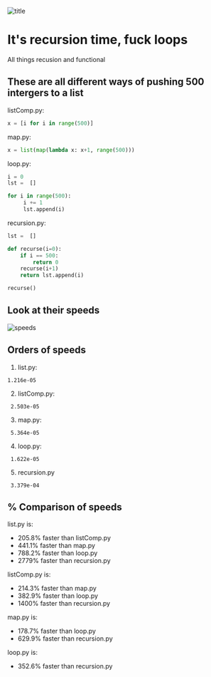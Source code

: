 ![title](https://github.com/cmdline-batcheloranator/recursion/blob/master/img/infinite.png)


# It's recursion time, fuck loops

All things recusion and functional


## These are all different ways of pushing 500 intergers to a list

listComp.py:

```python
x = [i for i in range(500)]
```

map.py:

```python 
x = list(map(lambda x: x+1, range(500)))
```

loop.py:

```python
i = 0
lst =  []

for i in range(500): 
     i += 1
     lst.append(i)
```

recursion.py:

```python
lst =  []

def recurse(i=0):
    if i == 500:
        return 0
    recurse(i+1)
    return lst.append(i)

recurse()
```

## Look at their speeds 

![speeds](https://github.com/cmdline-batcheloranator/recursion/blob/master/img/speed.png)


## Orders of speeds

1. list.py:

`1.216e-05`

2. listComp.py:  

` 2.503e-05`

3. map.py:       

` 5.364e-05`

4. loop.py:      

` 1.622e-05`

5. recursion.py  

` 3.379e-04`

## % Comparison of speeds

list.py is:

- 205.8% faster than listComp.py
- 441.1% faster than map.py  
- 788.2% faster than loop.py
- 2779% faster than recursion.py  


listComp.py is:

- 214.3% faster than map.py
- 382.9% faster than loop.py 
- 1400% faster than recursion.py

map.py is:

- 178.7% faster than loop.py  
- 629.9% faster than recursion.py

loop.py is:

- 352.6% faster than recursion.py
